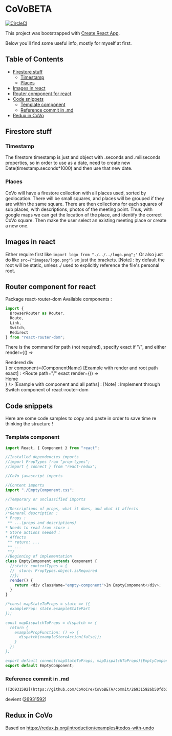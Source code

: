 # CoVoBETA

[![CircleCI](https://circleci.com/gh/CoVoCre/CoVoBETA/tree/master.svg?style=svg)](https://circleci.com/gh/CoVoCre/CoVoBETA/tree/master)

This project was bootstrapped with [Create React App](https://github.com/facebookincubator/create-react-app).

Below you'll find some useful info, mostly for myself at first.

## Table of Contents

* [Firestore stuff](#firestore-stuff)
  * [Timestamp](#timestamp)
  * [Places](#places)
* [Images in react](#images-in-react)
* [Router component for react](#router-component-for-react)
* [Code snippets](#code-snippets)
  * [Template component](#template-component)
  * [Reference commit in .md](#commit-md)
* [Redux in CoVo](#redux-in-covo)

## Firestore stuff

### Timestamp

The firestore timestamp is just and object with .seconds and .miliseconds properties, so in order to use as a date, need to create new Date(timestamp.seconds\*1000) and then use that new date.

### Places

CoVo will have a firestore collection with all places used, sorted by geolocation.
There will be small squares, and places will be grouped if they are within the same square. There are then collections for each squares of sub places, with descriptions, photos of the meeting point.
Thus, with google maps we can get the location of the place, and identify the correct CoVo square. Then make the user select an existing meeting place or create a new one.

## Images in react

Either require first like `import logo from "./../../logo.png";'`
Or also just do like `src={"images/logo.png"}` so just the brackets.
[Note] : by default the root will be static, unless ./ used to explicitly reference the file's personal root.

## Router component for react

Package react-router-dom
Available components :

```js
import {
  BrowserRouter as Router,
  Route,
  Link,
  Switch,
  Redirect
} from "react-router-dom";
```

There is the command for path (not required), specify exact if "/", and either render={() => <div>Rendered div</div>} or component={ComponentName}
[Example with render and root path exact] : <Route path="/" exact render={() => <div>Home</div>} />
[Example with component and all paths] :<Route component={NoMatch} />
[Note] : Implement through Switch component of react-router-dom

## Code snippets

Here are some code samples to copy and paste in order to save time re thinking the structure !

### Template component

```js
import React, { Component } from "react";

//Installed dependencies imports
//import PropTypes from "prop-types";
//import { connect } from "react-redux";

//CoVo javascript imports

//Content imports
import "./EmptyComponent.css";

//Temporary or unclassified imports

//Descriptions of props, what it does, and what it affects
/*General description :
* Props :
 ** ...(props and descriptions)
* Needs to read from store :
* Store actions needed :
* Affects
 ** return: ...
 ** ...
 **/
//Beginning of implementation
class EmptyComponent extends Component {
  //static contextTypes = {
  //  store: PropTypes.object.isRequired
  //};
  render() {
    return <div className="empty-component">In EmptyComponent</div>;
  }
}

/*const mapStateToProps = state => ({
  exampleProp: state.exampleStatePart
});

const mapDispatchToProps = dispatch => {
  return {
    examplePropFunction: () => {
      dispatch(exampleStoreAction(false));
    }
  };
};

export default connect(mapStateToProps, mapDispatchToProps)(EmptyComponent);*/
export default EmptyComponent;
```

### Reference commit in .md

```txt
([26931592](https://github.com/CoVoCre/CoVoBETA/commit/269315926b50fdb199967e17aa3292e051a81444))
```

devient
([26931592](https://github.com/CoVoCre/CoVoBETA/commit/269315926b50fdb199967e17aa3292e051a81444))

## Redux in CoVo

Based on https://redux.js.org/introduction/examples#todos-with-undo
